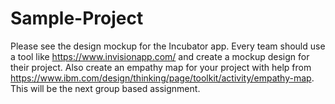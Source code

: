 # Sample-Project
Please see the design mockup for the Incubator app. Every team should use a tool like https://www.invisionapp.com/ and create a mockup design for their project. Also create an empathy map for your project with help from https://www.ibm.com/design/thinking/page/toolkit/activity/empathy-map. This will be the next group based assignment.

